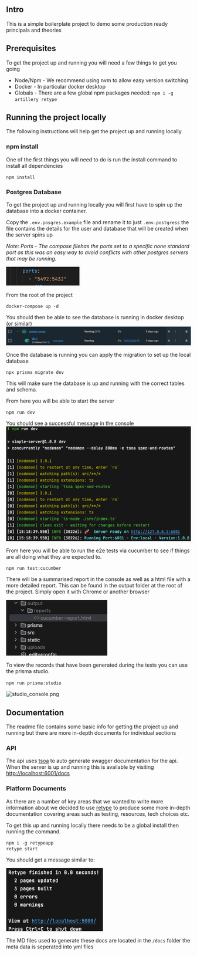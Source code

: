 ## Intro
This is a simple boilerplate project to demo some production ready principals and theories  


## Prerequisites 
To get the project up and running you will need a few things to get you going

* Node/Npm - We recommend using nvm to allow easy version switching 
* Docker - In particular docker desktop
* Globals - There are a few global npm packages needed: `npm i -g artillery retype`

## Running the project locally
The following instructions will help get the project up and running locally

### npm install
One of the first things you will need to do is run the install command to install all dependencies
```shell
npm install
```

### Postgres Database

To get the project up and running locally you will first have to spin up the database into a docker container. 

Copy the `.env.posgres.example` file and rename it to just `.env.postgress` the file contains the details for the user and database that will be created when the server spins up

*Note: Ports - The compose filehas the ports set to a specific none standard port as this was an easy way to avoid conflicts with other postgres servers that may be running.*

![img.png](static/ports.png)

From the root of the project
```shell
docker-compose up -d
```

You should then be able to see the database is running in docker desktop (or similar)
![docker_running.png](static/docker_running.png)

Once the database is running you can apply the migration to set up the local database

```shell
npx prisma migrate dev
```

This will make sure the database is up and running with the correct tables and schema.

From here you will be able to start the server 
```shell
npm run dev
```
You should see a successful message in the console
![success_message_server.png](static/success_message_server.png)

From here you will be able to run the e2e tests via cucumber to see if things are all doing what they are expected to.

```shell
npm run test:cucumber
```

There will be a summarised report in the console as well as a html file with a more detailed report. This can be found in the output folder at the root of the project. Simply open it with Chrome or another browser

![cucumber_output.png](static/cucumber_output.png)

To view the records that have been generated during the tests you can use the prisma studio.

```npm run prisma:studio```

![studio_console.png](static/studio_console.png)

## Documentation
The readme file contains some basic info for getting the project up and running but there are more in-depth documents for individual sections

### API
The api uses [tsoa](https://tsoa-community.github.io/docs/getting-started.html) to auto generate swagger documentation for the api. When the server is up and running this is available by visiting [http://localhost:6001/docs](http://localhost:6001/docs)

### Platform Documents
As there are a number of key areas that we wanted to write more information about we decided to use [retype](https://retype.com/guides/getting-started/) to produce some more in-depth documentation covering areas such as testing, resources, tech choices etc.

To get this up and running locally there needs to be a global install then running the command.

```shell
npm i -g retypeapp
retype start
```

You should get a message similar to:

![retype_success.png](static/retype_success.png)

The MD files used to generate these docs are located in the `/docs` folder the meta data is seperated into yml files
